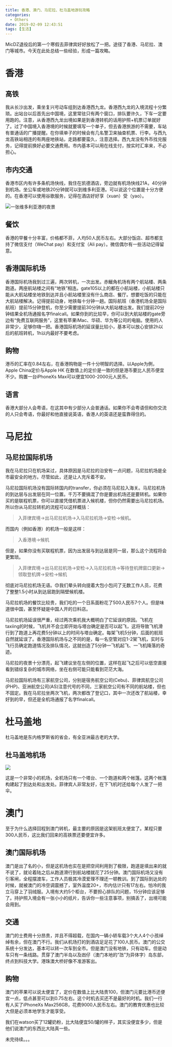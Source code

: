 ```yaml
---
title: 香港、澳门、马尼拉、杜马盖地游玩攻略
categories:
  - Others
date: 2019-02-09 12:43:51
tags: [生活]
---
```


MicDZ退役后的第一个寒假去菲律宾好好放松了一把。途径了香港、马尼拉、澳门等城市。今天在此处总结一些经验，形成一篇攻略。

<!--more-->

# 香港

## 高铁

我从长沙出发，乘坐复兴号动车组到达香港西九龙。香港西九龙的入境流程十分繁琐。出站台以后首先出中国境，这里常驻只有两个窗口，排队要许久，下车一定要用跑的。注意，从香港西九龙出境如果是到香港转机的话用护照+机票订单就好了。过了中国境入香港境的时候就要填写一个单子，但去香港旅游的不需要，车站有普通话的广播提醒。在你填单子的时候会有几名警卫来抽查机票、行李。与西九龙高铁站相连的有两座地铁站，走路都要蛮久，注意选择。西九龙没有外币找兑服务，记得提前换好必要交通费用。市内基本可以用在线支付，按实时汇率来，不必担心。

## 市内交通

香港市区内有许多条机场快线，我住在凯德酒店，旁边就有机场快线21A，40分钟到机场。坐公车或地铁20分钟就可以到维多利亚港。可以说这个位置是十分方便的。在香港可以使用谷歌服务，记得在酒店好好享（xuan）受（yao）。

![一张维多利亚港的夜景](https://www.micdz.cn/img/2019-10-02-19-1.jpg)

## 餐饮

香港的早餐十分丰富，价格都不菲，人均50人民币左右。大部分饭店、超市都支持了微信支付（WeChat pay）和支付宝（Ali pay）。微信偶尔有一些活动记得留意。

## 香港国际机场

香港国际机场我到过三遍，两次转机，一次出发。赤鱲角机场有两个航站楼、两条跑道。两座航站楼之间有“地铁”相连。gate105以上的都在小航站楼，小航站楼只能从大航站楼坐地铁到达并且小航站楼里没有什么商店、餐厅。想要吃饭的只能在大航站楼解决。记得提前动身，地铁每十分钟一趟。国际航班（香港机场全是国际航班）提前15分钟登机，你至少需要提前30分钟从大航站楼出发。我们提前20分钟结果全机场通报名字finalcall。如果你到的比较早，你可以到大航站楼的gate旁边有“免费互联网服务”，这里有苹果iMac、华硕、华为等公司的电脑。使用的人非常少，足够你嗨一把。香港国际机场的延误量比较小，基本可以放心安排2h以后的航班转机，1h以内最好不要考虑。

## 购物

港币的汇率在0.84左右，在香港购物是一件十分明智的选择。以Apple为例，Apple China定价与Apple HK 在数值上的定价是一致的但是港币要比人民币便宜不少。购置一台iPhoneXs Max可以便宜1000-2000元人民币。

## 语言

香港大部分人会粤语，在这其中有少部分人会普通话。如果你不会粤语但和你交流的人只会粤语，你最好和他直接说英语，香港人的英语还是蛮靠得住的。



# 马尼拉

## 马尼拉国际机场

我在马尼拉只在机场呆过，具体原因是马尼拉的治安有一点问题，马尼拉机场是全市最安全的地方。尽管如此，还是让人充斥着不安。

马尼拉国际机场没有国际转国内的transfer，你必须在马尼拉入海关。马尼拉机场的到达层与出发层在同一位置。千万不要搞混了你是要出机场还是要转机。如果你买的是联程机票，你可以直接凭借机票进入候机楼，但你仍然需要出马尼拉机场。所以你从马尼拉转机的流程可以这样概括：

> 入菲律宾境->出马尼拉机场->入马尼拉机场->安检->候机。

而国内（例如香港）的机场一般是这样：

> 入香港境->候机

但是，如果你没有买联程机票，因为出发层与到达层是同一层，那么这个流程将会更繁琐。

> 入菲律宾境->出马尼拉机场->安检->入马尼拉机场->等待登机牌窗口更新->领取登机牌->安检->候机

彻底对马尼拉机场无语。😓我们晕头转向提着大包小包问了无数工作人员，花费了整整1.5小时从到达层跑到隔壁候机楼。

马尼拉机场的餐饮比较贵，我们吃的一个日系面粉花了500人民币7个人。但是味道很中国，甚至怀疑是中国人开的日料店。

马尼拉机场延误很严重，经过两次乘机我大概明白了它延误的原因。飞机在taxiing的时候，飞机并不会立即开始与塔台确定是否可以起飞，这将导致飞机滑行到了跑道上再花费5分钟以上的时间与塔台确定。每架飞机5分钟，后面的航班自然就延误了。香港国际机场与之不同的是，每一名空管对应1-2架飞机，实时与飞行员确定跑道情况及排队情况，这就创造了5分钟一飞机起飞、一飞机降落的奇迹。

马尼拉的夜景十分漂亮，起飞建议坐在左侧的位置，这样在起飞之后可以低空直接看到错综复杂的城市网络，坐在右侧可能只能看到茫茫大海。

马尼拉国际机场有三家航空公司，分别是宿务航空公司(Cebu)、菲律宾航空公司(PHP)、亚洲航空公司(AS)注意代号的不同，三家航空公司有不同的航站楼，但也不固定。我在马尼拉坐两次飞机，两次都改了登记口，其中一次还改了航站楼，幸好到的早，但还是全机场通报了名字finalcall。

# 杜马盖地

杜马盖地是东内格罗斯省的省会，有全亚洲最古老的大学。

## 杜马盖地机场

![](https://www.micdz.cn/img/2019-10-02-20.png)

这是一个非常小的机场，全机场只有一个塔台、一个跑道和两个帐篷。这两个帐篷构建起了到达处和出发处。菲律宾人非常友好，在下飞机时还给每个人发了一把伞。

# 澳门

至于为什么选择回程到澳门转机，最主要的原因是这架航班太便宜了。某程只要300人民币，这比我们回来的高铁票还要便宜许多。

## 澳门国际机场

澳门是出了名的小，但是这机场也实在是把空间利用到了极限，跑道是填出来的就不说了，就论着陆之后从跑道滑行到航站楼就花了25分钟。澳门国际机场又没有引客闸，全程摆渡车，工作人员极其冷漠爱理不理还一顿教训。到了国际到达处的时候，就被澳门的冷空调震撼了，室外温度20+，市内估计只有17左右。怕冷的我立马穿上了羽绒服。入境有大约5个柜台，不要担心排队的问题，15分钟应该足够了。持护照入境会有一张小小的纸片，告诉你一些注意事项，别搞丢了，出境可能会用到。

## 交通

澳门的士费用十分昂贵，并且不得超载，在国内一辆小轿车载3个大人4个小孩绰绰有余，但在澳门不行。我们从机场打的到酒店足足花了100人民币。澳门的公交系统十分发达，基本可以转一次车到全市。但是澳门没有地铁，只有动车。但是动车只有一条线路。贯穿了澳门半岛以及凼仔（澳门本地的“氹”为异体字）岛东部，终点到科技大学。港珠澳大桥好像不准游客出。

## 购物

澳门的苹果可以说太便宜了，定价在数值上比大陆贵100，但澳门元要比港币还便宜一点，低点甚至可以到0.75左右。这个时机去买还不是最好的时机。我们一行有人买了iPhoneXs Max256GB，花费9000人民币左右。澳门的教育优惠也比较大但是必须本地学生才能享受。

我们在watson买了12罐奶粉，比大陆便宜50/罐的样子，其实没便宜多少，但是他们说澳门的东西比大陆真一些。

未完待续。。。